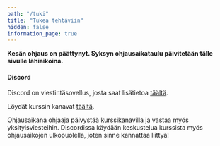 ```yaml
---
path: "/tuki"
title: "Tukea tehtäviin"
hidden: false
information_page: true
---
```


**Kesän ohjaus on päättynyt. Syksyn ohjausaikataulu päivitetään tälle sivulle lähiaikoina.**

#### Discord

Discord on viestintäsovellus, josta saat lisätietoa [täältä](https://discord.com/).

Löydät kurssin kanavat [täältä](https://study.cs.helsinki.fi/discord/join/ohjelmoinnin_mooc).

Ohjausaikana ohjaaja päivystää kurssikanavilla ja vastaa myös yksityisviesteihin. Discordissa käydään keskustelua kurssista myös ohjausaikojen ulkopuolella, joten sinne kannattaa liittyä!
